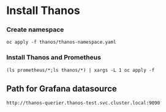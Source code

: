 # Install Thanos
### Create namespace

    oc apply -f thanos/thanos-namespace.yaml
### Install Thanos and Prometheus

    (ls prometheus/*;ls thanos/*) | xargs -L 1 oc apply -f
## Path for Grafana datasource

    http://thanos-querier.thanos-test.svc.cluster.local:9090
